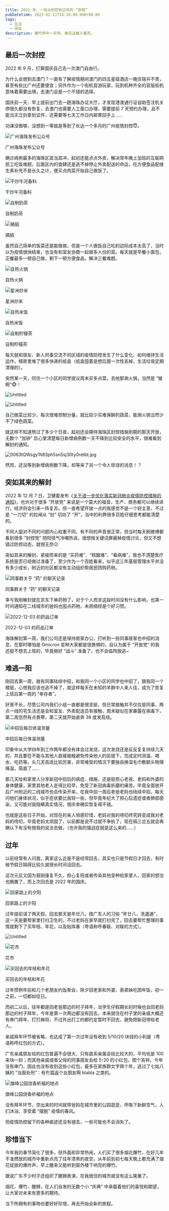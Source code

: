 ```yaml
---
title: 2022 年，一段从封控到过年的 “旅程”
pubDatetime: 2023-02-11T14:16:00.000+08:00
tags:
  - 生活
  - 闲谈
description: 爆竹声中一岁除，春风送暖入屠苏。
---
```


## 最后一次封控

2022 年 9 月，打算国庆自己去一次澳门自由行。

为什么会想到去澳门？一直有了解疫情期间澳门的四五星级酒店一晚住宿并不贵，甚至有些比广州还要便宜；另外作为一个街机音游玩家，玩到机种齐全的官版街机意味着需要出境，去澳门会是一个不错的选择。

国庆前一天，早上提前出门去一趟海珠办证大厅，才发现港澳通行证自助签注机关停很久都没有恢复，去澳门也需要人工窗口办理，需要提前 7 天预约办理，且不能当天立刻拿到证件，还需要等七天工作日内邮寄回手上……

功课没做够，没想到一等就是等到了长达一个多月的广州疫情封控😇。

![广州海珠发布公众号](../assets/202302-crossing-the-epidemic/Untitled.png)

广州海珠发布公众号

确诊病例最多的海珠区首当其冲，起初还能点点外卖，解决常年晚上加班的互联网民工吃饭难题，后面区内的食肆还是逃不掉停止外卖配送的命运，吃方便食品配维生素补充不是长久之计，便买点肉菜开始自己做饭了。

![干炒牛河备料](../assets/202302-crossing-the-epidemic/Untitled%201.png)

干炒牛河备料

![自制奶茶](../assets/202302-crossing-the-epidemic/Untitled%202.png)

自制奶茶

![搞掂](../assets/202302-crossing-the-epidemic/Untitled%203.png)

搞掂

虽然自己简单的饭菜还是能做做，但是一个人做饭自己吃的边际成本太高了，当时以为疫情很快结束，也没有和室友协商一起做多人份的菜。每天就是早餐小面包，正餐最多一顿自己做，剩下一顿方便食品，解决三餐难题。

![自热火锅](../assets/202302-crossing-the-epidemic/Untitled%204.png)

自热火锅

![星洲炒米](../assets/202302-crossing-the-epidemic/Untitled%205.png)

星洲炒米

![自热米饭](../assets/202302-crossing-the-epidemic/Untitled%206.png)

自热米饭

![自制柠檬茶](../assets/202302-crossing-the-epidemic/Untitled%207.png)

自制柠檬茶

每天就和朋友、新人同事交流不同区域的疫情防控发生了什么变化、如何维持生活运作，租房里堆了很多快递的纸盒（纸盒囤着是想后面一次性丢掉，生活垃圾定期清理的）。

突然某一天，同住一个小区的同学提议周末买多点菜，去他那涮火锅，当然是 “猴啊”🐵！

![Untitled](../assets/202302-crossing-the-epidemic/Untitled%208.png)

![Untitled](../assets/202302-crossing-the-epidemic/Untitled%209.png)

自己做菜比较少，每次很难控制分量，就比较少买难保鲜的蔬菜，能涮火锅当然少不了绿色蔬菜。

就这样不知道熬过了多少个日夜，起初还会期待海珠区封控措施到期的那天开放，无数个 “加钟” 后心里清楚每日新增病例数一天不降到比较安全的水平，很难看到解封的通知。

![0063tQWsgy1h83ph5sn5sj30ty0retbt.jpg](../assets/202302-crossing-the-epidemic/0063tQWsgy1h83ph5sn5sj30ty0retbt.jpg)

然而，还没等到新增病例数下降，却等来了另一个令人惊讶的消息！？

## 突如其来的解封

2022 年 12 月 7 日，卫健委发布《[关于进一步优化落实新冠肺炎疫情防控措施的通知](http://www.nhc.gov.cn/xcs/gzzcwj/202212/8278e7a7aee34e5bb378f0e0fc94e0f0.shtml)》，也许对于很多 “开放党” 来说是一个莫大的福音，生产、商务都可以继续进行，经济将会引来一阵复苏。但一直希望开放一点的我感觉不是一个好主意，不过是 “一刀切” 的拉闸从 “封” 切向了 “开”，当中的利弊很多百姓仔细思考都能清楚的。

不同人面对不同的问题内心权重不同，有不同的声音很正常，但当时每天刷微博都看到很多 “封控党” 阴阳怪气冷嘲热讽，很想按关键词屏蔽掉疫情讨论，但又不想错过防控动态，就很无奈😑

突如其来的解封，紧接而来的是 “买药难”、“核酸难”、“看病难”，我也不清楚医疗系统是否已经做过准备了，至少作为一个百姓看来，似乎这三年基层管理水平并没有多少成长，附近的社区都没有主动组织帮居民团购药物。

![同事群关于 “药” 的聊天记录](../assets/202302-crossing-the-epidemic/Untitled%2010.png)

同事群关于 “药” 的聊天记录

幸亏我刚解封就在京东下单药物了，对于个人而言这段时间没有什么影响，也第一时间通知在二线城市的爸妈也囤点药物，未雨绸缪是个好习惯。

![2022-12-03 的药品订单](../assets/202302-crossing-the-epidemic/Untitled%2011.png)

2022-12-03 的药品订单

海珠解封第一周，我们公司还是保持居家办公，打听到一些同事居家也中招的消息，在那时哪怕是 Omicron 变种大家都是很畏惧的，自认为属于 “开放党” 的我还挺不想去上班的，毕竟做好 “战斗” 准备了，也不会临阵脱逃~

## 难逃一阳

刚回去第一周，就有同事陆续中招，和我同一个小区的同学也中招了，跟我同一个楼层，心想我应该也逃不掉了，就这样每天在未知的羊群中人来人往，成为了恢复上班后第一周的 “幸存者”。

好景不长，尽管公司内我们小组一直都是很坚挺，但日常接触并不仅仅是同事，两点一线的宅生活还是会和室友、外卖配送员有接触，周末疑似在家暴露在病毒下，第二周忽然有点畏寒，第二天就开始直奔 38 度发高烧。

![中招后每日体温测量](../assets/202302-crossing-the-epidemic/Untitled%2012.png)

中招后每日体温测量

印象中从大学四年到工作两年都没有体会过发烧，这次发烧还是反反复复持续几天的，并且要在不能与其他人直接接触避免传染他人的前提下，完成定时测温、喝水、吃药等。头几天高烧比较厉害，非常难受的情况下要独自换湿毛巾敷额头物理降温，简直了……

那几天给和家里人分享新冠中招后的病症、措施，还是挺担心老爸、老妈和外婆的身体健康，家里其他老人走得比较早，免受了新冠病毒折磨的痛苦。毕竟全面放开后广州附近的二线城市也会传染开来，在我中招一周后老爸老妈也陆续中招，每天问他们身体状况，似乎症状要比我轻一些，但毕竟年纪大了担心后遗症或者肺部感染，又可能对我隐瞒真实情况，很庆幸确实恢复得不错。

也就是这些日子开始，对现在的亲人倍感珍惜，老妈对我的唠叨终究转变成我对老妈的唠叨，毕竟老妈太顽固了，以前都是说不过就不争执了，现在隔三岔五就会再确认下有没有按我的说法去做。（也许我的强迫症就是这么来的……）

## 过年

以前经常有人问我，离家这么近是不是经常回去，其实也只是节假日才回去，有时候节假日隔得比较久就很长时间没回去。

这次元旦又因为我刚康复不久，担心复阳或者传染其他变种给家里人，回家的想法也搁置了，而上次回去是 2022 年的国庆。

![回家路上的夕阳](../assets/202302-crossing-the-epidemic/Untitled.jpeg)

回家路上的夕阳

过年提前请了两天假，回去那天是年廿八，按广东人的习俗 “年廿八，洗邋遢”，这一天是要帮家里打扫卫生的，不过老妈在家早就打扫完了，回去要帮忙整理的事情就剩下了买年桔、年花，以及贴挥春（粤语称呼春联、对联的方式）。

![Untitled](../assets/202302-crossing-the-epidemic/Untitled%201.jpeg)

![花市](../assets/202302-crossing-the-epidemic/Untitled%2013.png)

花市

![买回去的年桔和年花](../assets/202302-crossing-the-epidemic/Untitled%202.jpeg)

买回去的年桔和年花

过年惯例年前和几个老朋友约饭聚会，除夕回老家和外婆、表弟妹吃团年饭，初一之前，一切都如往日。

而初二以后，往年都是回老爸那边的村子拜年，当学生仔假期长的时候也会回老妈那边的村子拜年，今年是第一次两边都没有回去，本来就住在村子里的亲戚大概还有串门拜年、打打麻将，不过外出打工的都约定暂时不回去，避免把新冠带给老人。

亲戚拜年环节被省略，也达成了第一次过年没有收到 5/10/20 块钱的小利是（粤语称呼红包的方式）。

广东亲戚朋友给的红包普遍不会很大，只有直系亲属会给比较大的，平均也是 100 来块一封；而其他亲戚或者父母的同事朋友会给 5-20 的小红包，图个吉祥。今年没有串门，因此也没有收到这些小红包，最多在家族群文字拜个年，逃过了七姑八姨的 “当面处刑”：有冇揾返个女朋友啊 blabla 之类的。

![旗峰公园烧香祈福的地点](../assets/202302-crossing-the-epidemic/Untitled%203.jpeg)

旗峰公园烧香祈福的地点

没有拜年环节，空出来的时间就带爸妈在城市里的公园逛逛，呼吸下新鲜空气，人们沐浴、享受着 “摆脱” 疫情的春风。

但疫情防控留下的各种痕迹还没有褪去，一些可能也不会消失了。

## 珍惜当下

今年我的春节简化了很多，但外面却异常热闹，人们买了很多烟花爆竹，在好几年不准燃放的城市中重新点亮了往年漆黑的夜空，从年前到初七每天晚上都充满了烟花绽放的爆炸声，早上醒来又能听到窗外楼下响亮的爆竹。

据说广东不少村子还组织了醒狮表演，在我居住的城市就没有这么隆重了。

烟花、爆竹、醒狮，在人们自发的无数个小 “庆典” 中承载着他们的喜悦和期望，让大家对未来有更多的期待。

当下所拥有的事物也要好好珍惜，再去开始全新的旅程。
